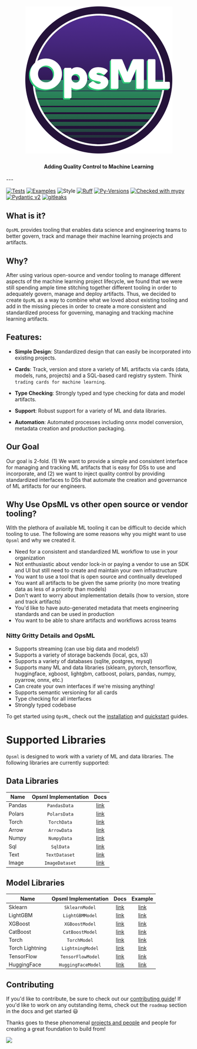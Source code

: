 <h1 align="center">
  <br>
  <img src="https://github.com/shipt/opsml/blob/main/images/opsml-logo.png?raw=true"  width="400" height="400" alt="opsml logo"/>
  <br>
</h1>

<h4 align="center">Adding Quality Control to Machine Learning</h4>
---

[![Tests](https://github.com/shipt/opsml/actions/workflows/lint-unit-tests.yml/badge.svg?branch=main)](https://github.com/shipt/opsml/actions/workflows/lint-unit-tests.yml)
[![Examples](https://github.com/shipt/opsml/actions/workflows/examples.yml/badge.svg)](https://github.com/shipt/opsml/actions/workflows/examples.yml)
![Style](https://img.shields.io/badge/code%20style-black-000000.svg)
[![Ruff](https://img.shields.io/endpoint?url=https://raw.githubusercontent.com/astral-sh/ruff/main/assets/badge/v2.json)](https://github.com/astral-sh/ruff)
[![Py-Versions](https://img.shields.io/pypi/pyversions/opsml.svg?color=%2334D058)](https://pypi.org/project/opsml)
[![Checked with mypy](http://www.mypy-lang.org/static/mypy_badge.svg)](http://mypy-lang.org/)
[![Pydantic v2](https://img.shields.io/endpoint?url=https://raw.githubusercontent.com/pydantic/pydantic/main/docs/badge/v2.json)](https://docs.pydantic.dev/latest/contributing/#badges)
[![gitleaks](https://img.shields.io/badge/protected%20by-gitleaks-purple)](https://github.com/zricethezav/gitleaks-action)

## **What is it?**

`OpsML` provides tooling that enables data science and engineering teams to better govern, track and manage their machine learning projects and artifacts.

## **Why?**

After using various open-source and vendor tooling to manage different aspects of the machine learning project lifecycle, we found that we were still spending ample time stitching together different tooling in order to adequately govern, manage and deploy artifacts. Thus, we decided to create `OpsML` as a way to combine what we loved about existing tooling and add in the missing pieces in order to create a more consistent and standardized process for governing, managing and tracking machine learning artifacts.

## **Features**:
  - **Simple Design**: Standardized design that can easily be incorporated into existing projects.

  - **Cards**: Track, version and store a variety of ML artifacts via cards (data, models, runs, projects) and a SQL-based card registry system. Think `trading cards for machine learning`.

  - **Type Checking**: Strongly typed and type checking for data and model artifacts.

  - **Support**: Robust support for a variety of ML and data libraries.

  - **Automation**: Automated processes including onnx model conversion, metadata creation and production packaging.


## Our Goal

Our goal is 2-fold. (1) We want to provide a simple and consistent interface for managing and tracking ML artifacts that is easy for DSs to use and incorporate, and (2) we want to inject quality control by providing standardized interfaces to DSs that automate the creation and governance of ML artifacts for our engineers.


## Why Use OpsML vs other open source or vendor tooling?

With the plethora of available ML tooling it can be difficult to decide which tooling to use. The following are some reasons why you might want to use `Opsml` and why we created it.

- Need for a consistent and standardized ML workflow to use in your organization
- Not enthusiastic about vendor lock-in or paying a vendor to use an SDK and UI but still need to create and maintain your own infrastructure
- You want to use a tool that is open source and continually developed
- You want all artifacts to be given the same priority (no more treating data as less of a priority than models)
- Don't want to worry about implementation details (how to version, store and track artifacts)
- You'd like to have auto-generated metadata that meets engineering standards and can be used in production
- You want to be able to share artifacts and workflows across teams

### Nitty Gritty Details and OpsML

- Supports streaming (can use big data and models!) 
- Supports a variety of storage backends (local, gcs, s3) 
- Supports a variety of databases (sqlite, postgres, mysql)
- Supports many ML and data libraries (sklearn, pytorch, tensorflow, huggingface, xgboost, lightgbm, catboost, polars, pandas, numpy, pyarrow, onnx, etc.)
- Can create your own interfaces if we're missing anything!
- Supports semantic versioning for all cards
- Type checking for all interfaces
- Strongly typed codebase 


To get started using `OpsML`, check out the [installation](installation.md) and [quickstart](quickstart.md) guides.

# Supported Libraries

`Opsml` is designed to work with a variety of ML and data libraries. The following libraries are currently supported:


## Data Libraries

| Name          |  Opsml Implementation    |    Docs     |                                
|---------------|:-----------------------: |:-----------:|
| Pandas        | `PandasData`             | [link]()    |
| Polars        | `PolarsData`             | [link]()    |                                                            
| Torch         | `TorchData`              | [link]()    |                                                                     
| Arrow         | `ArrowData`              | [link]()    |                                                                              
| Numpy         | `NumpyData`              | [link]()    |                        
| Sql           | `SqlData`                | [link]()    |                     
| Text          | `TextDataset`            | [link]()    | 
| Image         | `ImageDataset`           | [link]()    | 

## Model Libraries

| Name          |  Opsml Implementation      |    Docs     |    Example                                          |                                
|-----------------|:-----------------------: |:-----------:|:--------------------------------------------------: |
| Sklearn         | `SklearnModel`           | [link]()    | [link](https://github.com/shipt/opsml/blob/main/examples/sklearn/basic.py)                   |
| LightGBM        | `LightGBMModel`          | [link]()    | [link](https://github.com/shipt/opsml/blob/main/examples/boosters/lightgbm_boost.py)         |                                                           
| XGBoost         | `XGBoostModel`           | [link]()    | [link](https://github.com/shipt/opsml/blob/main/examples/boosters/xgboost_sklearn.py)        |                                                                     
| CatBoost        | `CatBoostModel`          | [link]()    | [link](https://github.com/shipt/opsml/blob/main/examples/boosters/catboost_example.py)       |                                                                              
| Torch           | `TorchModel`             | [link]()    | [link](https://github.com/shipt/opsml/blob/main/examples/torch/torch_example.py)             |                        
| Torch Lightning | `LightningModel`         | [link]()    | [link](https://github.com/shipt/opsml/blob/main/examples/torch/torch_lightning_example.py)   |                     
| TensorFlow      | `TensorFlowModel`        | [link]()    | [link]()                                            | 
| HuggingFace     | `HuggingFaceModel`       | [link]()    | [link](https://github.com/shipt/opsml/blob/main/examples/huggingface/hf_example.py)          | 


## Contributing
If you'd like to contribute, be sure to check out our [contributing guide](https://github.com/shipt/opsml/blob/main/CONTRIBUTING.md)! If you'd like to work on any outstanding items, check out the `roadmap` section in the docs and get started :smiley:

Thanks goes to these phenomenal [projects and people](https://github.com/shipt/opsml/blob/main/ATTRIBUTIONS.md) and people for creating a great foundation to build from!

<a href="https://github.com/shipt/opsml/graphs/contributors">
  <img src="https://contrib.rocks/image?repo=shipt/opsml" />
</a>



